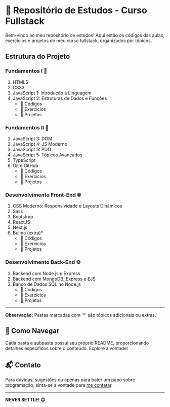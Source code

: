 # 🚀 Repositório de Estudos - Curso Fullstack

Bem-vindo ao meu repositório de estudos! Aqui estão os códigos das aulas, exercícios e projetos do meu curso fullstack, organizados por tópicos.

## Estrutura do Projeto

### Fundamentos I 🧠
1. HTML5
2. CSS3
3. JavaScript 1: Introdução à Linguagem
4. JavaScript 2: Estruturas de Dados e Funções
   - 📂 Códigos
   - 📝 Exercícios
   - 🚀 Projetos

### Fundamentos II 🚀
1. JavaScript 3: DOM
2. JavaScript 4: JS Moderno
3. JavaScript 5: POO
4. JavaScript 5: Tópicos Avançados
5. TypeScript
6. Git e GitHub
   - 📂 Códigos
   - 📝 Exercícios
   - 🚀 Projetos

### Desenvolvimento Front-End 🌐
1. CSS Moderno: Responsividade e Layouts Dinâmicos
2. Sass
3. Bootstrap
4. ReactJS
5. Next.js
6. Bulma (extra)*
   - 📂 Códigos
   - 📝 Exercícios
   - 🚀 Projetos

### Desenvolvimento Back-End ⚙️
1. Backend com Node.js e Express
2. Backend com MongoDB, Express e EJS
3. Banco de Dados SQL no Node.js
   - 📂 Códigos
   - 📝 Exercícios
   - 🚀 Projetos

---

**Observação:** Pastas marcadas com '*' são tópicos adicionais ou extras.

## 🚧 Como Navegar

Cada pasta e subpasta possui seu próprio README, proporcionando detalhes específicos sobre o conteúdo. Explore à vontade!

## 📬 Contato

Para dúvidas, sugestões ou apenas para bater um papo sobre programação, sinta-se à vontade para [me contatar](mailto:pedrocarvalho.snk@gmail.com).

---

**NEVER SETTLE! 😊**
